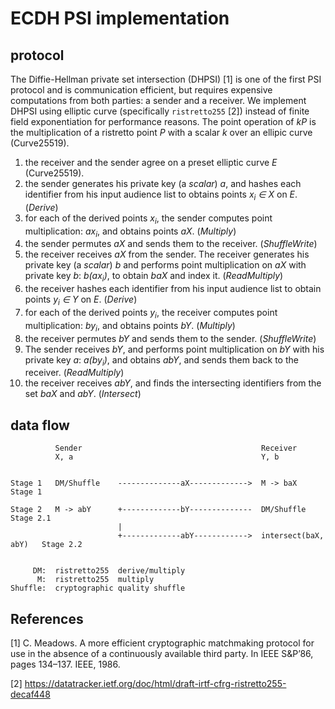 # ECDH PSI implementation

## protocol

The Diffie-Hellman private set intersection (DHPSI) [1] is one of the first PSI protocol and is communication efficient, but requires expensive computations from both parties: a sender and a receiver. We implement DHPSI using elliptic curve (specifically `ristretto255` [2]) instead of finite field exponentiation for performance reasons. The point operation of _kP_ is the multiplication of a ristretto point _P_ with a scalar _k_ over an ellipic curve (Curve25519).

1. the receiver and the sender agree on a preset elliptic curve _E_ (Curve25519).
1. the sender generates his private key (a *scalar*) _a_, and hashes each identifier from his input audience list to obtains points _x<sub>i</sub> ∈ X_ on _E_. (*Derive*)
1. for each of the derived points _x<sub>i</sub>_, the sender computes point multiplication: _ax<sub>i</sub>_, and obtains points _aX_. (*Multiply*)
1. the sender permutes _aX_ and sends them to the receiver. (*ShuffleWrite*)
1. the receiver receives _aX_ from the sender. The receiver generates his private key (a *scalar*) _b_ and performs point multiplication on _aX_ with private key _b_: _b(ax<sub>i</sub>)_, to obtain _baX_ and index it. (*ReadMultiply*)
1. the receiver hashes each identifier from his input audience list to obtain points _y<sub>i</sub> ∈ Y_ on _E_. (*Derive*)
1. for each of the derived points _y<sub>i</sub>_, the receiver computes point multiplication: _by<sub>i</sub>_, and obtains points _bY_. (*Multiply*)
1. the receiver permutes _bY_ and sends them to the sender. (*ShuffleWrite*)
1. The sender receives _bY_, and performs point multiplication on _bY_ with his private key _a_: _a(by<sub>i</sub>)_, and obtains _abY_, and sends them back to the receiver. (*ReadMultiply*)
1. the receiver receives _abY_, and finds the intersecting identifiers from the set _baX_ and _abY_. (*Intersect*)


## data flow

```
          Sender                                        Receiver
          X, a                                          Y, b


Stage 1   DM/Shuffle    --------------aX------------->  M -> baX              Stage 1

Stage 2   M -> abY      +-------------bY--------------  DM/Shuffle            Stage 2.1
                        |
                        +-------------abY------------>  intersect(baX, abY)   Stage 2.2


     DM:  ristretto255  derive/multiply
      M:  ristretto255  multiply
Shuffle:  cryptographic quality shuffle
```

## References

[1] C. Meadows. A more efficient cryptographic matchmaking protocol for use in the absence of a continuously available third party. In IEEE S&P’86, pages 134–137. IEEE, 1986.

[2] https://datatracker.ietf.org/doc/html/draft-irtf-cfrg-ristretto255-decaf448

